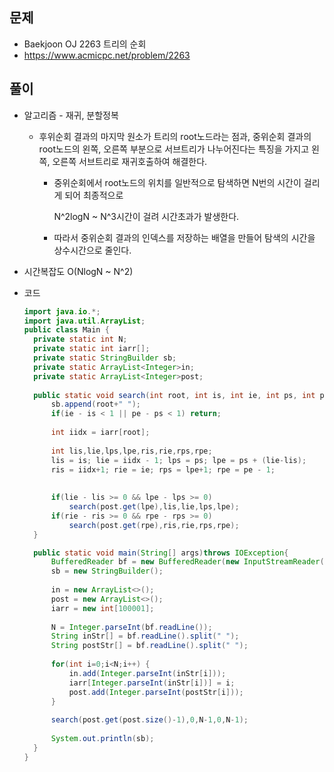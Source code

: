 문제
-----

+ Baekjoon OJ 2263 트리의 순회
+ https://www.acmicpc.net/problem/2263

풀이 
------

+ 알고리즘 - 재귀, 분할정복

  - 후위순회 결과의 마지막 원소가 트리의 root노드라는 점과, 중위순회 결과의 root노드의 왼쪽, 오른쪽 부분으로 서브트리가 나누어진다는 특징을 가지고 왼쪽, 오른쪽 서브트리로 재귀호출하여 해결한다.

    - 중위순회에서 root노드의 위치를 일반적으로 탐색하면 N번의 시간이 걸리게 되어 최종적으로 

      N^2logN ~ N^3시간이 걸려 시간초과가 발생한다.

    - 따라서 중위순회 결과의 인덱스를 저장하는 배열을 만들어 탐색의 시간을 상수시간으로 줄인다.



+ 시간복잡도 O(NlogN ~ N^2)



+ 코드

  ``` java
  import java.io.*;
  import java.util.ArrayList;
  public class Main {
  	private static int N;
  	private static int iarr[];
  	private static StringBuilder sb;
  	private static ArrayList<Integer>in;
  	private static ArrayList<Integer>post;
  	
  	public static void search(int root, int is, int ie, int ps, int pe) {
  		sb.append(root+" ");
  		if(ie - is < 1 || pe - ps < 1) return;	
  		
  		int iidx = iarr[root];
  		
  		int lis,lie,lps,lpe,ris,rie,rps,rpe;
  		lis = is; lie = iidx - 1; lps = ps; lpe = ps + (lie-lis);
  		ris = iidx+1; rie = ie; rps = lpe+1; rpe = pe - 1;
  		
  		
  		if(lie - lis >= 0 && lpe - lps >= 0)
  			search(post.get(lpe),lis,lie,lps,lpe);
  		if(rie - ris >= 0 && rpe - rps >= 0)
  			search(post.get(rpe),ris,rie,rps,rpe);	
  	}
  
  	public static void main(String[] args)throws IOException{
  		BufferedReader bf = new BufferedReader(new InputStreamReader(System.in));
  		sb = new StringBuilder();
  		
  		in = new ArrayList<>();
  		post = new ArrayList<>();
  		iarr = new int[100001];
  		
  		N = Integer.parseInt(bf.readLine());
  		String inStr[] = bf.readLine().split(" ");
  		String postStr[] = bf.readLine().split(" ");
  		
  		for(int i=0;i<N;i++) {
  			in.add(Integer.parseInt(inStr[i]));
  			iarr[Integer.parseInt(inStr[i])] = i;
  			post.add(Integer.parseInt(postStr[i]));
  		}
  		
  		search(post.get(post.size()-1),0,N-1,0,N-1);
  		
  		System.out.println(sb);
  	}
  }
  
  ```
